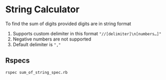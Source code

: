 # String Calculator

To find the sum of digits provided digits are in string format

1. Supports custom delimiter in this format `"//[delimiter]\n[numbers…]"`
2. Negative numbers are not supported
3. Default delimiter is `","`


## Rspecs

```
rspec sum_of_string_spec.rb
```




